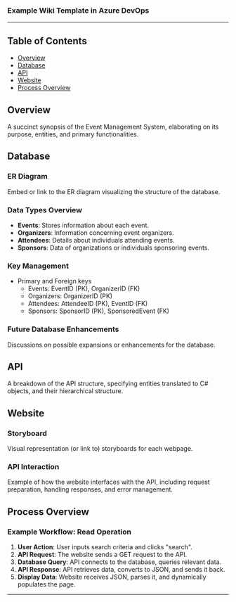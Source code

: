 
### Example Wiki Template in Azure DevOps

---

## Table of Contents

- [Overview](#overview)
- [Database](#database)
- [API](#api)
- [Website](#website)
- [Process Overview](#process-overview)

## Overview

A succinct synopsis of the Event Management System, elaborating on its purpose, entities, and primary functionalities.

## Database

### ER Diagram

Embed or link to the ER diagram visualizing the structure of the database.

### Data Types Overview

- **Events**: Stores information about each event.
- **Organizers**: Information concerning event organizers.
- **Attendees**: Details about individuals attending events.
- **Sponsors**: Data of organizations or individuals sponsoring events.

### Key Management

- Primary and Foreign keys
    - Events: EventID (PK), OrganizerID (FK)
    - Organizers: OrganizerID (PK)
    - Attendees: AttendeeID (PK), EventID (FK)
    - Sponsors: SponsorID (PK), SponsoredEvent (FK)

### Future Database Enhancements

Discussions on possible expansions or enhancements for the database.

## API

A breakdown of the API structure, specifying entities translated to C# objects, and their hierarchical structure.

## Website

### Storyboard

Visual representation (or link to) storyboards for each webpage.

### API Interaction

Example of how the website interfaces with the API, including request preparation, handling responses, and error management.

## Process Overview

### Example Workflow: Read Operation

1. **User Action**: User inputs search criteria and clicks "search".
2. **API Request**: The website sends a GET request to the API.
3. **Database Query**: API connects to the database, queries relevant data.
4. **API Response**: API retrieves data, converts to JSON, and sends it back.
5. **Display Data**: Website receives JSON, parses it, and dynamically populates the page.

---
